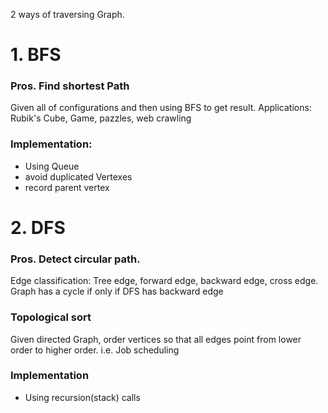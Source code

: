 2 ways of traversing Graph.

# 1. BFS
### Pros. Find shortest Path

Given all of configurations and then using BFS to get result.
Applications: Rubik's Cube, Game, pazzles, web crawling

### Implementation:
* Using Queue
* avoid duplicated Vertexes
* record parent vertex

# 2. DFS 
### Pros. Detect circular path. 
Edge classification: Tree edge, forward edge, backward edge, cross edge.
Graph has a cycle if only if DFS has backward edge

### Topological sort
Given directed Graph, order vertices so that all edges point from lower order to higher order.
i.e. Job scheduling

### Implementation
* Using recursion(stack) calls
